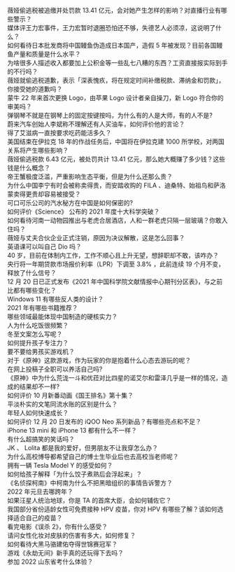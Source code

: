 薇娅偷逃税被追缴并处罚款 13.41 亿元，会对她产生怎样的影响？对直播行业有哪些警示？  
媒体评王力宏事件，王力宏暂时退圈恐怕还不够，失德艺人必须凉，这说明了什么？  
如何看待日本批发商将中国鳗鱼伪造成日本国产，造假 5 年被发现？目前各国鳗鱼产量和质量是什么水平？  
为啥很多人描述收入都要加上公积金等一些乱七八糟的东西？工资直接报实际到手的不行吗？  
薇娅就偷逃税道歉，表示「深表愧疚，将在规定时间补缴税款、滞纳金和罚款」，你接受她的道歉吗？  
蒙牛 22 年来首次更换 Logo，由苹果 Logo 设计者亲自操刀，新 Logo 符合你的审美吗？  
弹钢琴不就是在钢琴上的固定按键按吗，为什么有的人是大师，有的人不是?  
蔚来汽车创始人李斌称不理解还有人买油车，如何评价他的言论？  
得了艾滋病一直按要求吃药能活多久？  
美国结束在伊拉克 18 年的作战任务后，中国将在伊拉克建 1000 所学校，对两国关系将产生哪些影响？  
薇娅偷逃税款 6.43 亿元，被处罚共计 13.41 亿元，那么她大概赚了多少钱？这些钱是什么概念？  
帝王蟹极度泛滥，严重影响生态平衡，但是为什么还那么贵？  
为什么中国李宁有时会被称卖得贵，而安踏收购的 FILA 、迪桑特、始祖鸟和萨洛蒙卖得更贵却容易被接受？  
可口可乐公司的汽水秘方在中国是如何保密的?  
如何评价《Science》 公布的 2021 年度十大科学突破？  
如何看待河南一动物园推出与老虎合居酒店，人和一群老虎只隔一层玻璃？你敢入住吗？  
薇娅与丈夫合伙企业正式注销，原因为决议解散，这是怎么回事？  
英语课可以叫自己 Dio 吗？  
40 岁，目前在体制内工作，工作不顺心且上升无望，想辞职却不敢，该咋办？  
央行将一年期贷款市场报价利率（LPR）下调至 3.8% ，此前连续 19 个月不变，释放了什么信号？  
12 月 20 日已正式发布《2021 年中国科学院文献情报中心期刊分区表》，与之前比都有哪些变化？  
Windows 11 有哪些反人类的设计？  
2021 年有哪些书籍推荐？  
哪些领域最能体现中国制造的硬核实力？  
人为什么吃饭很频繁？  
冬至文案怎么写呢？  
如何提升孩子专注力？  
要不要给男孩买游戏机？  
对于《原神》这款游戏，作为玩家的你是抱着什么心态去游玩的呢？  
在网上投稿子全职可以养活自己吗?  
《原神》中为什么荒泷一斗和优菈对比四星的诺艾尔和雷泽几乎是一样的情况，造成的结果却不一样?  
如何评价 10 月新番动画《国王排名》第十集？  
平淡朴实的文笔同流水账的区别是什么？  
年轻人如何快速成长？  
如何评价 12 月 20 日发布的 iQOO Neo 系列新品？有哪些亮点和不足？  
iPhone 13 mini 和 iPhone 13 都有什么不一样？  
有什么超搞笑的笑话吗？  
JK 、 Lolita 都是我的爱好，但男朋友不让我穿怎么办？  
为什么高校博导都希望自己的博士生毕业后也去高校当老师呢？  
拥有一辆 Tesla Model Y 的感受如何？  
如何给孩子解释「为什么饺子煮熟后会浮起来」？  
《名侦探柯南》中柯南为什么不把黑暗组织的事情告诉警方？  
2022 年元旦去哪跨年？  
如果汪星人统治地球，你是 TA 的首席大臣，会如何辅佐它？  
我国部分省份适龄女性可免费接种 HPV 疫苗，你对 HPV 有哪些了解？该如何选择适合自己的疫苗？  
看完电影《误杀 2》，你有什么感受？  
请问女性化妆对皮肤的伤害有多大，如何修复？  
如何看待大黑马骆建佑夺得世锦赛冠军？  
游戏《永劫无间》新手真的还玩得下去吗？  
参加 2022 山东省考什么体验？  
